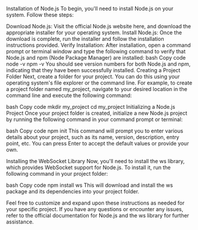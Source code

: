 Installation of Node.js
To begin, you'll need to install Node.js on your system. Follow these steps:

Download Node.js: Visit the official Node.js website here, and download the appropriate installer for your operating system.
Install Node.js: Once the download is complete, run the installer and follow the installation instructions provided.
Verify Installation: After installation, open a command prompt or terminal window and type the following command to verify that Node.js and npm (Node Package Manager) are installed:
bash
Copy code
node -v
npm -v
You should see version numbers for both Node.js and npm, indicating that they have been successfully installed.
Creating a Project Folder
Next, create a folder for your project. You can do this using your operating system's file explorer or the command line. For example, to create a project folder named my_project, navigate to your desired location in the command line and execute the following command:

bash
Copy code
mkdir my_project
cd my_project
Initializing a Node.js Project
Once your project folder is created, initialize a new Node.js project by running the following command in your command prompt or terminal:

bash
Copy code
npm init
This command will prompt you to enter various details about your project, such as its name, version, description, entry point, etc. You can press Enter to accept the default values or provide your own.

Installing the WebSocket Library
Now, you'll need to install the ws library, which provides WebSocket support for Node.js. To install it, run the following command in your project folder:

bash
Copy code
npm install ws
This will download and install the ws package and its dependencies into your project folder.

Feel free to customize and expand upon these instructions as needed for your specific project. If you have any questions or encounter any issues, refer to the official documentation for Node.js and the ws library for further assistance.
